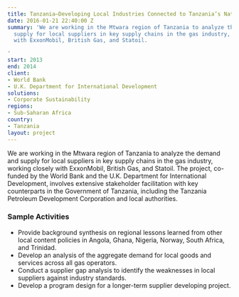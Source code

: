 ```yaml
---
title: Tanzania—Developing Local Industries Connected to Tanzania’s Natural Gas Discoveries
date: 2016-01-21 22:40:00 Z
summary: 'We are working in the Mtwara region of Tanzania to analyze the demand and
  supply for local suppliers in key supply chains in the gas industry, working closely
  with ExxonMobil, British Gas, and Statoil.

'
start: 2013
end: 2014
client:
- World Bank
- U.K. Department for International Development
solutions:
- Corporate Sustainability
regions:
- Sub-Saharan Africa
country:
- Tanzania
layout: project
---
```


We are working in the Mtwara region of Tanzania to analyze the demand and supply for local suppliers in key supply chains in the gas industry, working closely with ExxonMobil, British Gas, and Statoil. The project, co-funded by the World Bank and the U.K. Department for International Development, involves extensive stakeholder facilitation with key counterparts in the Government of Tanzania, including the Tanzania Petroleum Development Corporation and local authorities.

###  Sample Activities                              

* Provide background synthesis on regional lessons learned from other local content policies in Angola, Ghana, Nigeria, Norway, South Africa, and Trinidad.
* Develop an analysis of the aggregate demand for local goods and services across all gas operators.
* Conduct a supplier gap analysis to identify the weaknesses in local suppliers against industry standards.
* Develop a program design for a longer-term supplier developing project.